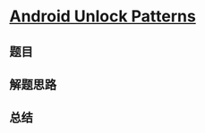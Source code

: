 # [Android Unlock Patterns](https://leetcode.com/problems/android-unlock-patterns/)
## 题目


## 解题思路


## 总结


